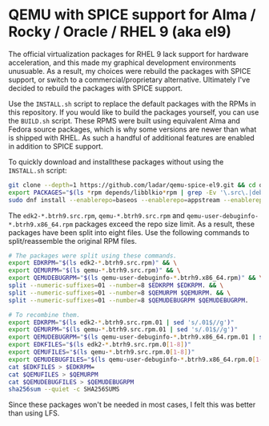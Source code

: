 
# QEMU with SPICE support for Alma / Rocky / Oracle / RHEL 9 (aka el9)

The official virtualization packages for RHEL 9 lack support for hardware acceleration, and this made my graphical development environments unusuable. As a result, my choices were rebuild the packages with SPICE support, or switch to a commercial/proprietary alternative. Ultimately I've decided to rebuild the packages with SPICE support.  

Use the `INSTALL.sh` script to replace the default packages with the RPMs in this repository. If you would like to build the packages yourself, you can use the `BUILD.sh` script. These RPMS were built using equivalent Alma and Fedora source packages, which is why some versions are newer than what is shipped with RHEL. As such a handful of additional features are enabled in addition to SPICE support. 

To quickly download and installthese packages without using the `INSTALL.sh` script:

```bash
git clone --depth=1 https://github.com/ladar/qemu-spice-el9.git && cd qemu-spice-el9
export PACKAGES="$(ls *rpm depends/libblkio*rpm | grep -Ev '\.src\.|debug|ocaml|vala|uki\-direct|xorg\-x11\-drv')"
sudo dnf install --enablerepo=baseos --enablerepo=appstream --enablerepo=epel --enablerepo=crb $PACKAGES
```

The `edk2-*.btrh9.src.rpm`, `qemu-*.btrh9.src.rpm` and `qemu-user-debuginfo-*.btrh9.x86_64.rpm` packages exceed the repo size limit. As a result, these packages have been split into eight files. Use the following commands to split/reassemble the original RPM files.

```bash
# The packages were split using these commands.
export EDKRPM="$(ls edk2-*.btrh9.src.rpm)" && \
export QEMURPM="$(ls qemu-*.btrh9.src.rpm)" && \
export QEMUDEBUGRPM="$(ls qemu-user-debuginfo-*.btrh9.x86_64.rpm)" && \
split --numeric-suffixes=01 --number=8 $EDKRPM $EDKRPM. && \
split --numeric-suffixes=01 --number=8 $QEMURPM $QEMURPM. && \
split --numeric-suffixes=01 --number=8 $QEMUDEBUGRPM $QEMUDEBUGRPM.

# To recombine them.
export EDKRPM="$(ls edk2-*.btrh9.src.rpm.01 | sed 's/.01$//g')"
export QEMURPM="$(ls qemu-*.btrh9.src.rpm.01 | sed 's/.01$//g')"
export QEMUDEBUGRPM="$(ls qemu-user-debuginfo-*.btrh9.x86_64.rpm.01 | sed 's/.01$//g')"
export EDKFILES="$(ls edk2-*.btrh9.src.rpm.0[1-8])"
export QEMUFILES="$(ls qemu-*.btrh9.src.rpm.0[1-8])"
export QEMUDEBUGFILES="$(ls qemu-user-debuginfo-*.btrh9.x86_64.rpm.0[1-8])"
cat $EDKFILES > $EDKRPM=
cat $QEMUFILES > $QEMURPM
cat $QEMUDEBUGFILES > $QEMUDEBUGRPM
sha256sum --quiet -c SHA256SUMS
```

Since these packages won't be needed in most cases, I felt this was better than using LFS.

